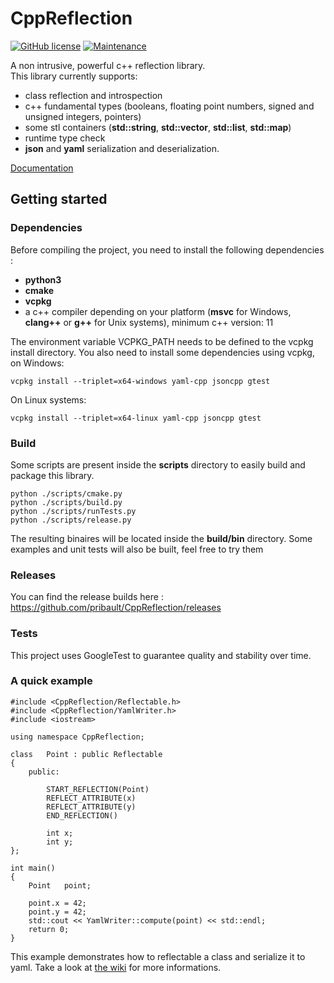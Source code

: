 # CppReflection

[![GitHub license](https://img.shields.io/github/license/pribault/CppReflection)](https://github.com/pribault/CppReflection/blob/master/LICENSE)
[![Maintenance](https://img.shields.io/badge/Maintained%3F-yes-green.svg)](https://github.com/pribault/CppReflection/graphs/commit-activity)

A non intrusive, powerful c++ reflection library.<br/>
This library currently supports:
- class reflection and introspection
- c++ fundamental types (booleans, floating point numbers, signed and unsigned integers, pointers)
- some stl containers (<b>std::string</b>, <b>std::vector</b>, <b>std::list</b>, <b>std::map</b>)
- runtime type check
- <b>json</b> and <b>yaml</b> serialization and deserialization.<br/>

[Documentation](https://github.com/pribault/CppReflection/wiki)

## Getting started

### Dependencies

Before compiling the project, you need to install the following dependencies :
- <b>python3</b>
- <b>cmake</b>
- <b>vcpkg</b>
- a c++ compiler depending on your platform (<b>msvc</b> for Windows, <b>clang++</b> or <b>g++</b> for Unix systems), minimum c++ version: 11

The environment variable VCPKG_PATH needs to be defined to the vcpkg install directory.
You also need to install some dependencies using vcpkg, on Windows:

`vcpkg install --triplet=x64-windows yaml-cpp jsoncpp gtest`

On Linux systems:

`vcpkg install --triplet=x64-linux yaml-cpp jsoncpp gtest`

### Build

Some scripts are present inside the <b>scripts</b> directory to easily build and package this library.

```
python ./scripts/cmake.py
python ./scripts/build.py
python ./scripts/runTests.py
python ./scripts/release.py
```

The resulting binaires will be located inside the <b>build/bin</b> directory.
Some examples and unit tests will also be built, feel free to try them

### Releases

You can find the release builds here : https://github.com/pribault/CppReflection/releases

### Tests

This project uses GoogleTest to guarantee quality and stability over time.

### A quick example

```
#include <CppReflection/Reflectable.h>
#include <CppReflection/YamlWriter.h>
#include <iostream>

using namespace	CppReflection;

class	Point : public Reflectable
{
	public:

		START_REFLECTION(Point)
		REFLECT_ATTRIBUTE(x)
		REFLECT_ATTRIBUTE(y)
		END_REFLECTION()

		int	x;
		int	y;
};

int main()
{
	Point	point;

	point.x = 42;
	point.y = 42;
	std::cout << YamlWriter::compute(point) << std::endl;
	return 0;
}
```

This example demonstrates how to reflectable a class and serialize it to yaml.
Take a look at [the wiki](https://github.com/pribault/CppReflection/wiki) for more informations.
